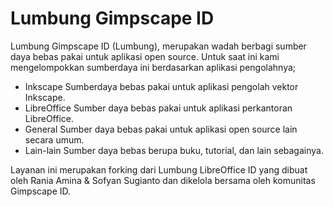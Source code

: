 # Lumbung Gimpscape ID

Lumbung Gimpscape ID (Lumbung), merupakan wadah berbagi sumber daya bebas pakai untuk aplikasi open source. Untuk saat ini kami mengelompokkan sumberdaya ini berdasarkan aplikasi pengolahnya;

- Inkscape
  Sumberdaya bebas pakai untuk aplikasi pengolah vektor Inkscape.
- LibreOffice
  Sumber daya bebas pakai untuk aplikasi perkantoran LibreOffice.
- General
  Sumber daya bebas pakai untuk aplikasi open source lain secara umum.
- Lain-lain
  Sumber daya bebas berupa buku, tutorial, dan lain sebagainya.
  

Layanan ini merupakan forking dari Lumbung LibreOffice ID yang dibuat oleh Rania Amina & Sofyan Sugianto dan dikelola bersama oleh komunitas Gimpscape ID.